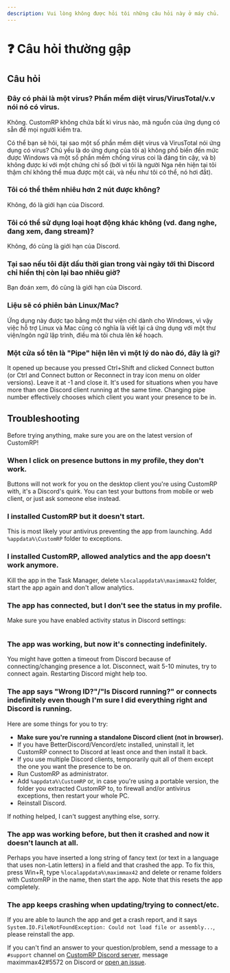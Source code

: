 ```yaml
---
description: Vui lòng không được hỏi tôi những câu hỏi này ở máy chủ.
---
```


# ❓ Câu hỏi thường gập

## Câu hỏi

### Đây có phải là một virus? Phần mềm diệt virus/VirusTotal/v.v nói nó có virus.

Không. CustomRP không chứa bất kì virus nào, mã nguồn của ứng dụng có sẵn để mọi người kiểm tra.

Có thể bạn sẽ hỏi, tại sao một số phần mềm diệt virus và VirusTotal nói ứng dụng có virus? Chủ yếu là do ứng dụng của tôi a) không phổ biến đến mức được Windows và một số phần mềm chống virus coi là đáng tin cậy, và b) không được kí với một chứng chỉ số (bởi vì tôi là người Nga nên hiện tại tôi thậm chí không thể mua được một cái, và nếu như tôi có thể, nó hơi đắt).

### Tôi có thể thêm nhiêu hơn 2 nút được không?

Không, đó là giới hạn của Discord.

### Tôi có thể sử dụng loại hoạt động khác không (vd. đang nghe, đang xem, đang stream)?

Không, đó cũng là giới hạn của Discord.

### Tại sao nếu tôi đặt dấu thời gian trong vài ngày tới thì Discord chỉ hiển thị còn lại bao nhiêu giờ?

Bạn đoán xem, đó cũng là giới hạn của Discord.

### Liệu sẽ có phiên bản Linux/Mac?

Ứng dụng này được tạo bằng một thư viện chỉ dành cho Windows, vì vậy việc hỗ trợ Linux và Mac cũng có nghĩa là viết lại cả ứng dụng với một thư viện/ngôn ngữ lập trình, điều mà tôi chưa lên kế hoạch.

### Một cửa sổ tên là "Pipe" hiện lên vì một lý do nào đó, đây là gì?

It opened up because you pressed Ctrl+Shift and clicked Connect button (or Ctrl and Connect button or Reconnect in tray icon menu on older versions). Leave it at -1 and close it. It's used for situations when you have more than one Discord client running at the same time. Changing pipe number effectively chooses which client you want your presence to be in.

## Troubleshooting

Before trying anything, make sure you are on the latest version of CustomRP!

### When I click on presence buttons in my profile, they don't work.

Buttons will not work for you on the desktop client you're using CustomRP with, it's a Discord's quirk. You can test your buttons from mobile or web client, or just ask someone else instead.

### I installed CustomRP but it doesn't start.

This is most likely your antivirus preventing the app from launching. Add `%appdata%\CustomRP` folder to exceptions.

### I installed CustomRP, allowed analytics and the app doesn't work anymore.

Kill the app in the Task Manager, delete `%localappdata%\maximmax42` folder, start the app again and don't allow analytics.

### The app has connected, but I don't see the status in my profile.

Make sure you have enabled activity status in Discord settings:

<figure><img src="https://user-images.githubusercontent.com/2225711/188219661-49713f90-fa76-4645-b04a-fc1bc0f029bd.png" alt=""><figcaption></figcaption></figure>

### The app was working, but now it's connecting indefinitely.

You might have gotten a timeout from Discord because of connecting/changing presence a lot. Disconnect, wait 5-10 minutes, try to connect again. Restarting Discord might help too.

### The app says "Wrong ID?"/"Is Discord running?" or connects indefinitely even though I'm sure I did everything right and Discord is running.

Here are some things for you to try:
- **Make sure you're running a standalone Discord client (not in browser).**
- If you have BetterDiscord/Vencord/etc installed, uninstall it, let CustomRP connect to Discord at least once and then install it back.
- If you use multiple Discord clients, temporarily quit all of them except the one you want the presence to be on.
- Run CustomRP as administrator.
- Add `%appdata%\CustomRP` or, in case you're using a portable version, the folder you extracted CustomRP to, to firewall and/or antivirus exceptions, then restart your whole PC.
- Reinstall Discord.

If nothing helped, I can't suggest anything else, sorry.

### The app was working before, but then it crashed and now it doesn't launch at all.

Perhaps you have inserted a long string of fancy text (or text in a language that uses non-Latin letters) in a field and that crashed the app. To fix this, press Win+R, type `%localappdata%\maximmax42` and delete or rename folders with CustomRP in the name, then start the app. Note that this resets the app completely.

### The app keeps crashing when updating/trying to connect/etc.

If you are able to launch the app and get a crash report, and it says `System.IO.FileNotFoundException: Could not load file or assembly...`, please reinstall the app.

If you can't find an answer to your question/problem, send a message to a `#support` channel on [CustomRP Discord server](https://www.customrp.xyz/discordserver), message maximmax42#5572 on Discord or [open an issue](https://github.com/maximmax42/Discord-CustomRP/issues/new/choose).
